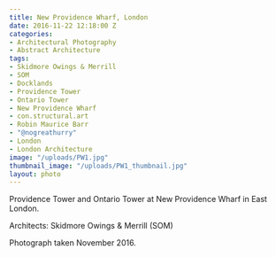 ```yaml
---
title: New Providence Wharf, London
date: 2016-11-22 12:18:00 Z
categories:
- Architectural Photography
- Abstract Architecture
tags:
- Skidmore Owings & Merrill
- SOM
- Docklands
- Providence Tower
- Ontario Tower
- New Providence Wharf
- con.structural.art
- Robin Maurice Barr
- "@nogreathurry"
- London
- London Architecture
image: "/uploads/PW1.jpg"
thumbnail_image: "/uploads/PW1_thumbnail.jpg"
layout: photo
---
```


Providence Tower and Ontario Tower at New Providence Wharf in East London.

Architects: Skidmore Owings & Merrill (SOM)

Photograph taken November 2016. 